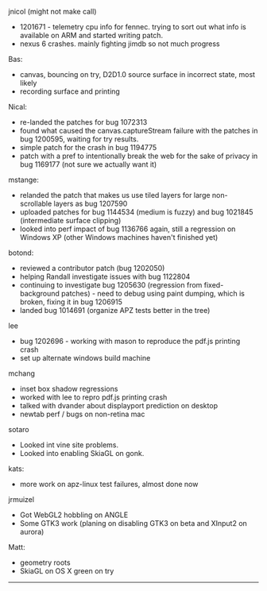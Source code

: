 jnicol (might not make call)
* 1201671 - telemetry cpu info for fennec. trying to sort out what info is available on ARM and started writing patch.
* nexus 6 crashes. mainly fighting jimdb so not much progress



Bas:
* canvas, bouncing on try, D2D1.0 source surface in incorrect state, most likely
* recording surface and printing



Nical:
* re-landed the patches for bug 1072313
* found what caused the canvas.captureStream failure with the patches in bug 1200595, waiting for try results.
* simple patch for the crash in bug 1194775
* patch with a pref to intentionally break the web for the sake of privacy in bug 1169177 (not sure we actually want it)



mstange:
* relanded the patch that makes us use tiled layers for large non-scrollable layers as bug 1207590
* uploaded patches for bug 1144534 (medium is fuzzy) and bug 1021845 (intermediate surface clipping)
* looked into perf impact of bug 1136766 again, still a regression on Windows XP (other Windows machines haven't finished yet)



botond:
  - reviewed a contributor patch (bug 1202050)
  - helping Randall investigate issues with bug 1122804
  - continuing to investigate bug 1205630 (regression from fixed-background patches)
          - need to debug using paint dumping, which is broken, fixing it in bug 1206915
  - landed bug 1014691 (organize APZ tests better in the tree)



lee
* bug 1202696 - working with mason to reproduce the pdf.js printing crash
* set up alternate windows build machine





mchang
* inset box shadow regressions
* worked with lee to repro pdf.js printing crash
* talked with dvander about displayport prediction on desktop
* newtab perf / bugs on non-retina mac



sotaro
* Looked int vine site problems.
* Looked into enabling SkiaGL on gonk.



kats:
* more work on apz-linux test failures, almost done now



jrmuizel
* Got WebGL2 hobbling on ANGLE
* Some GTK3 work (planing on disabling GTK3 on beta and XInput2 on aurora)



Matt:
* geometry roots
* SkiaGL on OS X green on try



________________


